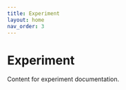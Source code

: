 ```yaml
---
title: Experiment
layout: home
nav_order: 3
---
```


# Experiment

Content for experiment documentation.